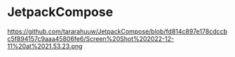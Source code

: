 # JetpackCompose
https://github.com/tararahuuw/JetpackCompose/blob/fd814c897e178cdccbc5f894157c9aaa45806fe6/Screen%20Shot%202022-12-11%20at%2021.53.23.png
